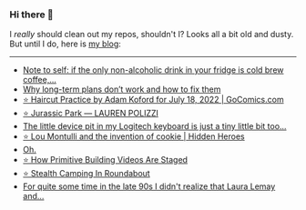 ### Hi there 👋

I _really_ should clean out my repos, shouldn't I? Looks all a bit old and dusty. But until I do, here is [my blog](https://lostfocus.de/):

--- 

<!-- POST-LIST:START -->
- [Note to self: if the only non-alcoholic drink in your fridge is cold brew coffee,…](https://lostfocus.de/2022/07/18/230702/)
- [Why long-term plans don’t work and how to fix them](https://lostfocus.de/2022/07/18/why-long-term-plans-dont-work-and-how-to-fix-them/)
- [⭐️ Haircut Practice by Adam Koford for July 18, 2022 | GoComics.com](https://lostfocus.de/2022/07/18/230699/)
- [⭐️ Jurassic Park — LAUREN POLIZZI](https://lostfocus.de/2022/07/17/230698/)
- [The little device pit in my Logitech keyboard is just a tiny little bit too…](https://lostfocus.de/2022/07/15/230695/)
- [⭐️ Lou Montulli and the invention of cookie | Hidden Heroes](https://lostfocus.de/2022/07/15/230693/)
- [Oh.](https://lostfocus.de/2022/07/14/230691/)
- [⭐️ How Primitive Building Videos Are Staged](https://lostfocus.de/2022/07/12/230688/)
- [⭐️ Stealth Camping In Roundabout](https://lostfocus.de/2022/07/12/230687/)
- [For quite some time in the late 90s I didn&#39;t realize that Laura Lemay and…](https://lostfocus.de/2022/07/12/230685/)
<!-- POST-LIST:END -->

<!--
**lostfocus/lostfocus** is a ✨ _special_ ✨ repository because its `README.md` (this file) appears on your GitHub profile.

Here are some ideas to get you started:

- 🔭 I’m currently working on ...
- 🌱 I’m currently learning ...
- 👯 I’m looking to collaborate on ...
- 🤔 I’m looking for help with ...
- 💬 Ask me about ...
- 📫 How to reach me: ...
- 😄 Pronouns: ...
- ⚡ Fun fact: ...
-->
